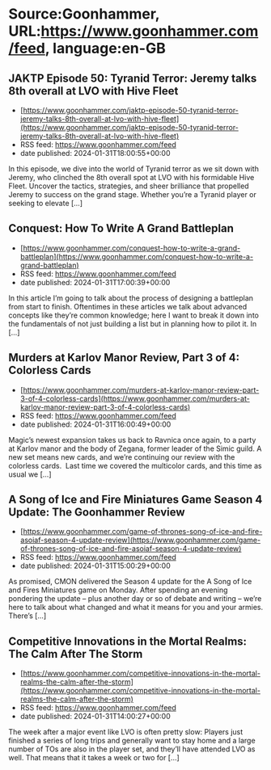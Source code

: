 # Source:Goonhammer, URL:https://www.goonhammer.com/feed, language:en-GB

## JAKTP Episode 50: Tyranid Terror: Jeremy talks 8th overall at LVO with Hive Fleet
 - [https://www.goonhammer.com/jaktp-episode-50-tyranid-terror-jeremy-talks-8th-overall-at-lvo-with-hive-fleet](https://www.goonhammer.com/jaktp-episode-50-tyranid-terror-jeremy-talks-8th-overall-at-lvo-with-hive-fleet)
 - RSS feed: https://www.goonhammer.com/feed
 - date published: 2024-01-31T18:00:55+00:00

In this episode, we dive into the world of Tyranid terror as we sit down with Jeremy, who clinched the 8th overall spot at LVO with his formidable Hive Fleet. Uncover the tactics, strategies, and sheer brilliance that propelled Jeremy to success on the grand stage. Whether you&#8217;re a Tyranid player or seeking to elevate [&#8230;]

## Conquest: How To Write A Grand Battleplan
 - [https://www.goonhammer.com/conquest-how-to-write-a-grand-battleplan](https://www.goonhammer.com/conquest-how-to-write-a-grand-battleplan)
 - RSS feed: https://www.goonhammer.com/feed
 - date published: 2024-01-31T17:00:39+00:00

In this article I’m going to talk about the process of designing a battleplan from start to finish. Oftentimes in these articles we talk about advanced concepts like they’re common knowledge; here I want to break it down into the fundamentals of not just building a list but in planning how to pilot it. In [&#8230;]

## Murders at Karlov Manor Review, Part 3 of 4: Colorless Cards
 - [https://www.goonhammer.com/murders-at-karlov-manor-review-part-3-of-4-colorless-cards](https://www.goonhammer.com/murders-at-karlov-manor-review-part-3-of-4-colorless-cards)
 - RSS feed: https://www.goonhammer.com/feed
 - date published: 2024-01-31T16:00:49+00:00

Magic&#8217;s newest expansion takes us back to Ravnica once again, to a party at Karlov manor and the body of Zegana, former leader of the Simic guild. A new set means new cards, and we&#8217;re continuing our review with the colorless cards.  Last time we covered the multicolor cards, and this time as usual we [&#8230;]

## A Song of Ice and Fire Miniatures Game Season 4 Update: The Goonhammer Review
 - [https://www.goonhammer.com/game-of-thrones-song-of-ice-and-fire-asoiaf-season-4-update-review](https://www.goonhammer.com/game-of-thrones-song-of-ice-and-fire-asoiaf-season-4-update-review)
 - RSS feed: https://www.goonhammer.com/feed
 - date published: 2024-01-31T15:00:29+00:00

As promised, CMON delivered the Season 4 update for the A Song of Ice and Fires Miniatures game on Monday. After spending an evening pondering the update &#8211; plus another day or so of debate and writing &#8211; we’re here to talk about what changed and what it means for you and your armies. There’s [&#8230;]

## Competitive Innovations in the Mortal Realms: The Calm After The Storm
 - [https://www.goonhammer.com/competitive-innovations-in-the-mortal-realms-the-calm-after-the-storm](https://www.goonhammer.com/competitive-innovations-in-the-mortal-realms-the-calm-after-the-storm)
 - RSS feed: https://www.goonhammer.com/feed
 - date published: 2024-01-31T14:00:27+00:00

The week after a major event like LVO is often pretty slow: Players just finished a series of long trips and generally want to stay home and a large number of TOs are also in the player set, and they&#8217;ll have attended LVO as well. That means that it takes a week or two for [&#8230;]

